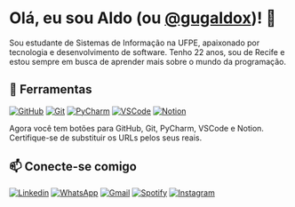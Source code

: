# Olá, eu sou Aldo (ou [@gugaldox](https://github.com/gugaldox))! 👋

Sou estudante de Sistemas de Informação na UFPE, apaixonado por tecnologia e desenvolvimento de software. Tenho 22 anos, sou de Recife e estou sempre em busca de aprender mais sobre o mundo da programação.

## 🔧 Ferramentas

<div>
<p align="left">
  <a href="https://github.com" target="_blank"><img src="https://img.shields.io/badge/GitHub-181717?style=for-the-badge&logo=github&logoColor=white" alt="GitHub" title="GitHub"></a> 
  <a href="https://git-scm.com" target="_blank"><img src="https://img.shields.io/badge/Git-F05032?style=for-the-badge&logo=git&logoColor=white" alt="Git" title="Git"></a>
  <a href="https://www.jetbrains.com/pycharm" target="_blank"><img src="https://img.shields.io/badge/PyCharm-000000?style=for-the-badge&logo=pycharm&logoColor=white" alt="PyCharm" title="PyCharm"></a>
  <a href="https://code.visualstudio.com" target="_blank"><img src="https://img.shields.io/badge/VSCode-007ACC?style=for-the-badge&logo=visual-studio-code&logoColor=white" alt="VSCode" title="VSCode"></a>
  <a href="https://www.notion.so" target="_blank"><img src="https://img.shields.io/badge/Notion-000000?style=for-the-badge&logo=notion&logoColor=white" alt="Notion" title="Notion"></a>
</p>
</div>
Agora você tem botões para GitHub, Git, PyCharm, VSCode e Notion. Certifique-se de substituir os URLs pelos seus reais.

## 📫 Conecte-se comigo

<div>
<p align="left">
  <a href="https://www.linkedin.com/in/aldo-lemos-ba3331254?utm_source=share&utm_campaign=share_via&utm_content=profile&utm_medium=android_app" target="_blank"><img src="https://img.shields.io/badge/-LinkedIn-0e76a8?style=for-the-badge&logo=linkedin&logoColor=white" target="_blank" alt="Linkedin" title="Linkedin"></a> 
  <a href="https://wa.me/5581994221003"><img src="https://img.shields.io/badge/WhatsApp-25D366?style=for-the-badge&logo=whatsapp&logoColor=white" alt="WhatsApp" title="WhatsApp"></a>
  <a href="mailto:asfl@cin.ufpe.br"><img src="https://img.shields.io/badge/Gmail-EA4335?style=for-the-badge&logo=gmail&logoColor=white" alt="Gmail" title="Gmail"></a>
   <a href="https://spotify.link/kYqdHEZ4MDb"><img src="https://img.shields.io/badge/Spotify-1ED760?style=for-the-badge&logo=spotify&logoColor=white" alt="Spotify" title="Spotify"></a>
  <a href="https://www.instagram.com/gugaldox"><img src="https://img.shields.io/badge/Instagram-E4405F?style=for-the-badge&logo=instagram&logoColor=white" alt="Instagram" title="Instagram"></a>
</p>
</div>



